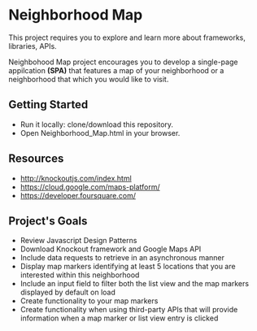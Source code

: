 # Neighborhood Map

This project requires you to explore and learn more about frameworks, libraries, APIs.

Neighbohood Map project encourages you to develop a single-page appilcation **(SPA)** that features a map of your neighborhood or a neighborhood that which you would like to visit. 

## Getting Started
* Run it locally: clone/download this repository. 
* Open Neighborhood_Map.html in your browser.

## Resources

* http://knockoutjs.com/index.html
* https://cloud.google.com/maps-platform/
* https://developer.foursquare.com/

## Project's Goals

* Review Javascript Design Patterns
* Download Knockout framework and Google Maps API
* Include data requests to retrieve in an asynchronous manner
* Display map  markers identifying at least 5 locations that you are interested within this neighborhood
* Include an input field to filter both the list view and the map markers displayed by default on load
* Create functionality to your map markers
* Create functionality when using third-party APIs that will provide information when a map marker or list view entry is clicked






